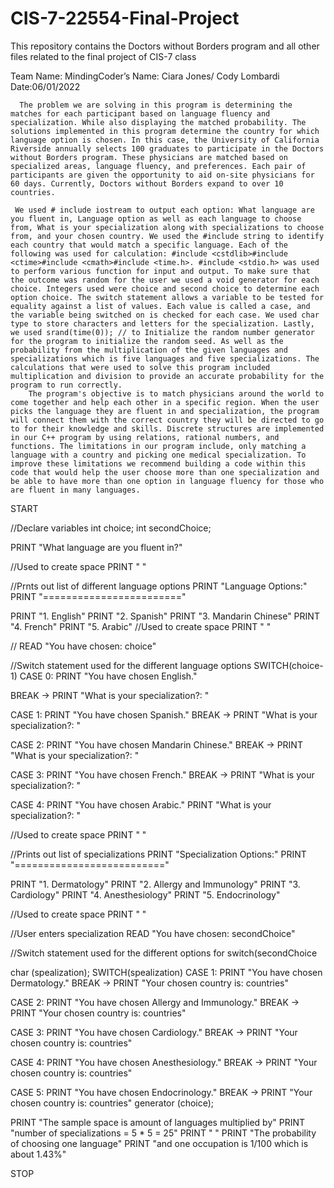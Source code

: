 # CIS-7-22554-Final-Project
This repository contains the Doctors without Borders program and all other files related to the final project of CIS-7 class

Team Name: MindingCoder’s
Name: Ciara Jones/ Cody Lombardi
Date:06/01/2022


      The problem we are solving in this program is determining the matches for each participant based on language fluency and specialization. While also displaying the matched probability. The solutions implemented in this program determine the country for which language option is chosen. In this case, the University of California Riverside annually selects 100 graduates to participate in the Doctors without Borders program. These physicians are matched based on specialized areas, language fluency, and preferences. Each pair of participants are given the opportunity to aid on-site physicians for 60 days. Currently, Doctors without Borders expand to over 10 countries.
 
     We used # include iostream to output each option: What language are you fluent in, Language option as well as each language to choose from, What is your specialization along with specializations to choose from, and your chosen country. We used the #include string to identify each country that would match a specific language. Each of the following was used for calculation: #include <cstdlib>#include <ctime>#include <cmath>#include <time.h>. #include <stdio.h> was used to perform various function for input and output. To make sure that the outcome was random for the user we used a void generator for each choice. Integers used were choice and second choice to determine each option choice. The switch statement allows a variable to be tested for equality against a list of values. Each value is called a case, and the variable being switched on is checked for each case. We used char type to store characters and letters for the specialization. Lastly, we used srand(time(0)); // to Initialize the random number generator for the program to initialize the random seed. As well as the probability from the multiplication of the given languages and specializations which is five languages and five specializations. The calculations that were used to solve this program included multiplication and division to provide an accurate probability for the program to run correctly.
        The program's objective is to match physicians around the world to come together and help each other in a specific region. When the user picks the language they are fluent in and specialization, the program will connect them with the correct country they will be directed to go to for their knowledge and skills. Discrete structures are implemented in our C++ program by using relations, rational numbers, and functions. The limitations in our program include, only matching a language with a country and picking one medical specialization. To improve these limitations we recommend building a code within this code that would help the user choose more than one specialization and be able to have more than one option in language fluency for those who are fluent in many languages. 

START

//Declare variables
int choice;
int secondChoice;

PRINT "What language are you fluent in?"

//Used to create space
PRINT " "

//Prnts out list of different language options
PRINT "Language Options:"
PRINT "========================"

PRINT "1. English"
PRINT "2. Spanish"
PRINT "3. Mandarin Chinese"
PRINT "4. French"
PRINT "5. Arabic"
//Used to create space
PRINT " "

//
READ "You have chosen: choice"

//Switch statement used for the different language options
SWITCH(choice-1)
CASE 0:
PRINT "You have chosen English."

BREAK → PRINT "What is your specialization?: "


CASE 1:
PRINT "You have chosen Spanish."
BREAK → PRINT "What is your specialization?: "

CASE 2:
PRINT "You have chosen Mandarin Chinese."
BREAK → PRINT "What is your specialization?: "

CASE 3:
PRINT "You have chosen French."
BREAK → PRINT "What is your specialization?: "

CASE 4:
PRINT "You have chosen Arabic."
PRINT "What is your specialization?: "


//Used to create space
PRINT " "

//Prints out list of specializations
PRINT "Specialization Options:"
PRINT "=========================="

PRINT "1. Dermatology"
PRINT "2. Allergy and Immunology"
PRINT "3. Cardiology"
PRINT "4. Anesthesiology"
PRINT "5. Endocrinology"


//Used to create space
PRINT " "

//User enters specialization
READ "You have chosen: secondChoice"

//Switch statement used for the different options for switch(secondChoice


char (spealization);
SWITCH(spealization)
CASE 1:
PRINT "You have chosen Dermatology."
BREAK → PRINT "Your chosen country is: countries"

CASE 2:
PRINT "You have chosen Allergy and Immunology."
BREAK → PRINT "Your chosen country is: countries"

CASE 3:
PRINT "You have chosen Cardiology."
BREAK → PRINT "Your chosen country is: countries"

CASE 4:
PRINT "You have chosen Anesthesiology."
BREAK → PRINT "Your chosen country is: countries"

CASE 5:
PRINT "You have chosen Endocrinology."
BREAK → PRINT "Your chosen country is: countries"
generator (choice);

PRINT "The sample space is amount of languages multiplied by"
PRINT "number of specializations = 5 * 5 = 25"
PRINT " "
PRINT "The probability of choosing one language"
PRINT "and one occupation is 1/100 which is about 1.43%"

STOP
